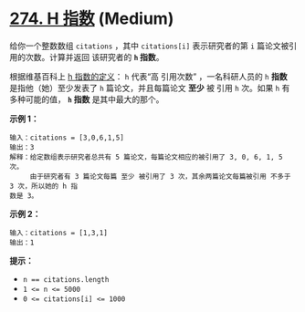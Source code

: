 # [274. H 指数][link] (Medium)

[link]: https://leetcode.cn/problems/h-index/

给你一个整数数组 `citations` ，其中 `citations[i]` 表示研究者的第 `i` 篇论文被引用的次数。计算并返回
该研究者的 **`h` 指数**。

根据维基百科上 [h 指数的定义](https://baike.baidu.com/item/h-index/3991452?fr=aladdin)： `h` 代表“高
引用次数” ，一名科研人员的 `h` **指数** 是指他（她）至少发表了 `h` 篇论文，并且每篇论文 **至少** 被
引用 `h` 次。如果 `h` 有多种可能的值， **`h` 指数** 是其中最大的那个。

**示例 1：**

```
输入：citations = [3,0,6,1,5]
输出：3
解释：给定数组表示研究者总共有 5 篇论文，每篇论文相应的被引用了 3, 0, 6, 1, 5 次。
     由于研究者有 3 篇论文每篇 至少 被引用了 3 次，其余两篇论文每篇被引用 不多于 3 次，所以她的 h 指
数是 3。
```

**示例 2：**

```
输入：citations = [1,3,1]
输出：1

```

**提示：**

- `n == citations.length`
- `1 <= n <= 5000`
- `0 <= citations[i] <= 1000`

